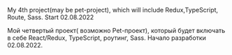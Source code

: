 My 4th project(may be pet-project), which will include Redux,TypeScript, Route, Sass. Start 02.08.2022

Мой четвертый проект( возможно Pet-проект), который будет включать в себе React/Redux, TypeScript, роутинг, Sass. Начало разработки 02.08.2022.
